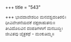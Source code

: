 +++
title = "543"

+++
ಭಾವದಾವೇಶದಿಂ ಮನವಶ್ವದಂತಿರಲಿ।  
ಧೀವಿವೇಚನೆಯದಕೆ ದಕ್ಷರಾಹುತನು॥  
ತೀವಿದೊಲವಿನ ದಂಪತಿಗಳಾಗೆ ಮನಬುದ್ಧಿ।  
ಜೀವಿತವು ಜೈತ್ರಕಥೆ - ಮಂಕುತಿಮ್ಮ॥  

